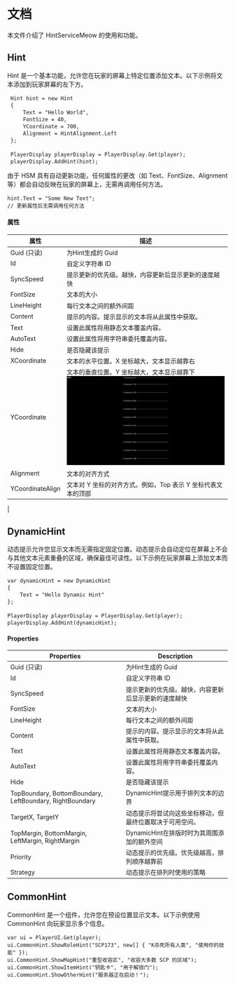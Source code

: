 # 文档
本文件介绍了 HintServiceMeow 的使用和功能。
## Hint
Hint 是一个基本功能，允许您在玩家的屏幕上特定位置添加文本。以下示例将文本添加到玩家屏幕的左下方。
```Csharp
 Hint hint = new Hint
 {
     Text = "Hello World",
     FontSize = 40,
     YCoordinate = 700,
     Alignment = HintAlignment.Left
 };

 PlayerDisplay playerDisplay = PlayerDisplay.Get(player);
 playerDisplay.AddHint(hint);
```
由于 HSM 具有自动更新功能，任何属性的更改（如 Text、FontSize、Alignment 等）都会自动反映在玩家的屏幕上，无需再调用任何方法。
```Csharp
hint.Text = "Some New Text";
// 更新属性后无需调用任何方法
``` 
#### 属性
| 属性 | 描述 |
| - | - |
| Guid (只读) | 为Hint生成的 Guid |
| Id | 自定义字符串 ID |
| SyncSpeed | 提示更新的优先级。越快，内容更新后显示更新的速度越快 |
| FontSize | 文本的大小 |
| LineHeight | 每行文本之间的额外间距 |
| Content | 提示的内容。提示显示的文本将从此属性中获取。 |
| Text | 设置此属性将用静态文本覆盖内容。 |
| AutoText | 设置此属性将用字符串委托覆盖内容。 |
| Hide | 是否隐藏该提示 |
| XCoordinate | 文本的水平位置。X 坐标越大，文本显示越靠右 |
| YCoordinate | 文本的垂直位置。Y 坐标越大，文本显示越靠下 ![The position of Y coordinate](Images/YCoordinateExample.jpg) |
| Alignment | 文本的对齐方式 |
| YCoordinateAlign | 文本对 Y 坐标的对齐方式。例如，Top 表示 Y 坐标代表文本的顶部
 |
## DynamicHint
动态提示允许您显示文本而无需指定固定位置。动态提示会自动定位在屏幕上不会与其他文本元素重叠的区域，确保最佳可读性。以下示例在玩家屏幕上添加文本而不设置固定位置。
```CSharp
var dynamicHint = new DynamicHint
{
    Text = "Hello Dynamic Hint"
};

PlayerDisplay playerDisplay = PlayerDisplay.Get(player);
playerDisplay.AddHint(dynamicHint);
```
#### Properties
| Properties | Description |
| - | - |
| Guid (只读) | 为Hint生成的 Guid |
| Id | 自定义字符串 ID |
| SyncSpeed | 提示更新的优先级。越快，内容更新后显示更新的速度越快 |
| FontSize | 文本的大小 |
| LineHeight | 每行文本之间的额外间距 |
| Content | 提示的内容。提示显示的文本将从此属性中获取。 |
| Text | 设置此属性将用静态文本覆盖内容。 |
| AutoText | 设置此属性将用字符串委托覆盖内容。 |
| Hide | 是否隐藏该提示 |
| TopBoundary, BottomBoundary, LeftBoundary, RightBoundary | DynamicHint提示用于排列文本的边界 |
| TargetX, TargetY | 动态提示将尝试向这些坐标移动，但最终位置取决于可用空间。 |
| TopMargin, BottomMargin, LeftMargin, RightMargin | DynamicHint在排版时时为其周围添加的额外空间 |
| Priority | 动态提示的优先级。优先级越高，排列顺序越靠前 |
| Strategy | 动态提示在排列时使用的策略 |
## CommonHint
CommonHint 是一个组件，允许您在预设位置显示文本。以下示例使用 CommonHint 向玩家显示多个信息。
```CSharp
var ui = PlayerUI.Get(player);
ui.CommonHint.ShowRoleHint("SCP173", new[] { "K杀死所有人类", "使用你的技能" });
ui.CommonHint.ShowMapHint("重型收容区", "收容大多数 SCP 的区域");
ui.CommonHint.ShowItemHint("钥匙卡", "用于解锁门");
ui.CommonHint.ShowOtherHint("服务器正在启动！");
```